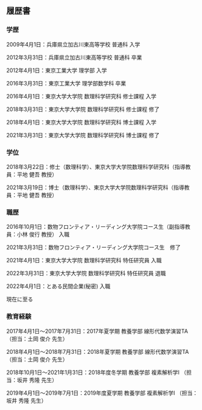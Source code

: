 ## 履歴書


### 学歴

2009年4月1日：兵庫県立加古川東高等学校 普通科 入学

2012年3月31日：兵庫県立加古川東高等学校 普通科 卒業

2012年4月1日：東京工業大学 理学部 入学

2016年3月31日：東京工業大学 理学部数学科 卒業

2016年4月1日：東京大学大学院 数理科学研究科 修士課程 入学

2018年3月31日：東京大学大学院 数理科学研究科 修士課程 修了

2018年4月1日：東京大学大学院 数理科学研究科 博士課程 入学

2021年3月31日：東京大学大学院 数理科学研究科 博士課程 修了

### 学位

2018年3月22日：修士（数理科学）、東京大学大学院数理科学研究科（指導教員：平地 健吾 教授）

2021年3月19日：博士（数理科学）、東京大学大学院数理科学研究科（指導教員：平地 健吾 教授）

### 職歴

2016年10月1日：数物フロンティア・リーディング大学院コース生（副指導教員：小林 俊行 教授） 入職

2021年3月31日：数物フロンティア・リーディング大学院コース生　修了

2021年4月1日：東京大学大学院 数理科学研究科 特任研究員 入職

2022年3月31日：東京大学大学院 数理科学研究科 特任研究員 退職

2022年4月1日：とある民間企業(秘密) 入職　

現在に至る

### 教育経験

2017年4月1日～2017年7月31日：2017年夏学期 教養学部 線形代数学演習TA （担当：土岡 俊介 先生）

2018年4月1日～2018年7月31日：2018年夏学期 教養学部 線形代数学演習TA （担当：土岡 俊介 先生）

2018年10月1日～2021年1月31日：2018年度冬学期 教養学部 複素解析学I （担当：坂井 秀隆 先生）

2019年4月1日～2019年7月1日：2019年度夏学期 教養学部 複素解析学I （担当：坂井 秀隆 先生）
